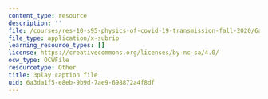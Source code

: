 ```yaml
---
content_type: resource
description: ''
file: /courses/res-10-s95-physics-of-covid-19-transmission-fall-2020/6a3da1f5e8eb9b9d7ae9698872a4f8df_ZqEKYbzgz4s.srt
file_type: application/x-subrip
learning_resource_types: []
license: https://creativecommons.org/licenses/by-nc-sa/4.0/
ocw_type: OCWFile
resourcetype: Other
title: 3play caption file
uid: 6a3da1f5-e8eb-9b9d-7ae9-698872a4f8df
---
```

